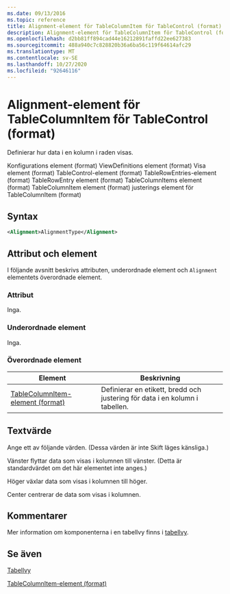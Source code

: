 ```yaml
---
ms.date: 09/13/2016
ms.topic: reference
title: Alignment-element för TableColumnItem för TableControl (format)
description: Alignment-element för TableColumnItem för TableControl (format)
ms.openlocfilehash: d2bb81ff894cad44e16212891faffd22ee627383
ms.sourcegitcommit: 488a940c7c828820b36a6ba56c119f64614afc29
ms.translationtype: MT
ms.contentlocale: sv-SE
ms.lasthandoff: 10/27/2020
ms.locfileid: "92646116"
---
```

# <a name="alignment-element-for-tablecolumnitem-for-tablecontrol-format"></a>Alignment-element för TableColumnItem för TableControl (format)

Definierar hur data i en kolumn i raden visas.

Konfigurations element (format) ViewDefinitions element (format) Visa element (format) TableControl-element (format) TableRowEntries-element (format) TableRowEntry element (format) TableColumnItems element (format) TableColumnItem element (format) justerings element för TableColumnItem (format)

## <a name="syntax"></a>Syntax

```xml
<Alignment>AlignmentType</Alignment>
```

## <a name="attributes-and-elements"></a>Attribut och element

I följande avsnitt beskrivs attributen, underordnade element och `Alignment` elementets överordnade element.

### <a name="attributes"></a>Attribut

Inga.

### <a name="child-elements"></a>Underordnade element

Inga.

### <a name="parent-elements"></a>Överordnade element

|Element|Beskrivning|
|-------------|-----------------|
|[TableColumnItem-element (format)](./tablecolumnitem-element-for-tablecolumnitems-for-tablecontrol-format.md)|Definierar en etikett, bredd och justering för data i en kolumn i tabellen.|

## <a name="text-value"></a>Textvärde

Ange ett av följande värden. (Dessa värden är inte Skift läges känsliga.)

Vänster flyttar data som visas i kolumnen till vänster. (Detta är standardvärdet om det här elementet inte anges.)

Höger växlar data som visas i kolumnen till höger.

Center centrerar de data som visas i kolumnen.

## <a name="remarks"></a>Kommentarer

Mer information om komponenterna i en tabellvy finns i [tabellvy](./creating-a-table-view.md).

## <a name="see-also"></a>Se även

[Tabellvy](./creating-a-table-view.md)

[TableColumnItem-element (format)](./tablecolumnitem-element-for-tablecolumnitems-for-tablecontrol-format.md)

